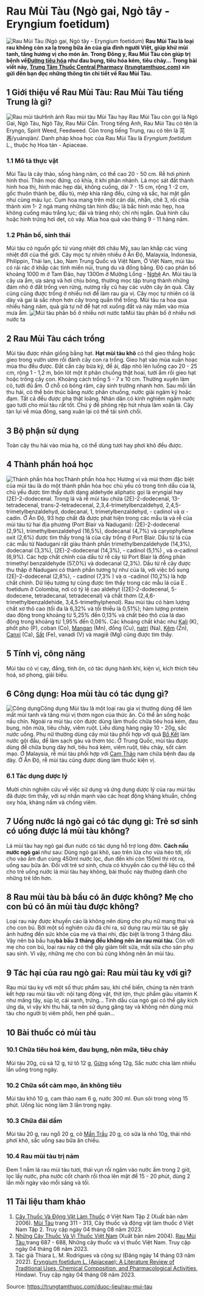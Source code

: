 # Rau Mùi Tàu (Ngò gai, Ngò tây - Eryngium foetidum)

![Rau Mùi Tàu \(Ngò gai, Ngò tây - Eryngium foetidum\)](https://trungtamthuoc.com/images/others/mui-tau-1-8253.jpg)
**Rau Mùi Tàu là loại rau không còn xa lạ trong bữa ăn của gia đình người Việt, giúp khử mùi tanh, tăng hương vị cho món ăn. Trong Đông y, Rau Mùi Tàu còn giúp trị bệnh về[Đường tiêu hóa](https://trungtamthuoc.com/thuoc-tieu-hoa "Đường tiêu hóa") như đau bụng, tiêu hóa kém, tiêu chảy... Trong bài viết này, [Trung Tâm Thuốc Central Pharmacy](https://trungtamthuoc.com/ "Trung Tâm Thuốc Central Pharmacy") ([trungtamthuoc.com](https://trungtamthuoc.com/ "trungtamthuoc.com")) xin gửi đến bạn đọc những thông tin chi tiết về Rau Mùi Tàu.**
##  1 Giới thiệu về Rau Mùi Tàu: Rau Mùi Tàu tiếng Trung là gì?
![Rau mùi tàu](https://trungtamthuoc.com/images/item/mui-tau-2.jpg)Hình ảnh Rau mùi tàu
Mùi Tàu hay Rau Mùi Tàu còn gọi là Ngò Gai, Ngò Tàu, Ngò Tây, Rau Mùi Cần.
Trong tiếng Anh, Rau Mùi Tàu có tên là Eryngo, Spirit Weed, Feedweed. Còn trong tiếng Trung, rau có tên là 芫茜/yuánqiàn/.
Danh pháp khoa học của Rau Mùi Tàu là _Eryngium foetidum_ L., thuộc họ Hoa tán - Apiaceae. 
### 1.1 Mô tả thực vật
Mùi Tàu là cây thảo, sống hàng năm, có thể cao 20 - 50 cm. Rễ hơi phình hình thoi. Thân mọc đứng, có khía, ít khi phân nhánh. Lá mọc sát đất thành hình hoa thị, hình mác hẹp dài, không cuống, dài 7 - 15 cm, rộng 1 -2 cm, gốc thuôn thành bẹ, đầu tù, mép khía răng đều, cứng và sắc, hai mặt gần như cùng màu lục. 
Cụm hoa mang trên một cán dài, nhẵn, chẽ 3, rồi chia thành xim 1- 2 ngả mang những tán hình đầu; lá bắc hình mác hẹp, hoa không cuống màu trắng lục; đài và tràng nhỏ; chỉ nhị ngắn. 
Quả hình cầu hoặc hình trứng hơi dẹt, có vảy.
Mùa hoa quả vào tháng 9 - 11 hàng năm.
### 1.2 Phân bố, sinh thái 
Mùi tàu có nguồn gốc từ vùng nhiệt đới châu Mỹ, sau lan khắp các vùng nhiệt đới của thế giới. Cây mọc tự nhiên nhiều ở Ấn Độ, Malayxia, Indonesia, Philippin, Thái lan, Lào, Nam Trung Quốc và Việt Nam, 
Ở Việt Nam, mùi tàu có rải rác ở khắp các tỉnh miền núi, trung du và đồng bằng. Độ cao phân bố khoảng 1000 m ở Tam Đảo, hay 1300m ở Mường Lống - [Nghệ](https://trungtamthuoc.com/duoc-lieu/nghe-21 "Nghệ") An. Mùi tàu là cây ưa ẩm, ưa sáng và hơi chịu bóng, thường mọc tập trung thành những đám nhỏ ở đất trống ven rừng, nương rẫy cũ hay các vườn cây ăn quả.
Cây cũng cũng được trồng ở nhiều nơi để làm rau gia vị. Cây mọc tự nhiên có lá dày và gai lá sắc nhọn hơn cây trong quần thể trồng. Mùi tàu ra hoa qua nhiều hàng năm, quả già tự nở để hạt rơi xuống đất và nảy mầm vào mùa mưa ẩm. 
![Mùi tàu phân bố ở nhiều nơi nước ta](https://trungtamthuoc.com/images/item/mui-tau-3.jpg)Mùi tàu phân bố ở nhiều nơi nước ta
##  2 Rau Mùi Tàu cách trồng
Mùi tàu được nhân giống bằng hạt. **Hạt mùi tàu khô** có thể gieo thẳng hoặc gieo trong vườn ươm rồi đánh cây con ra trồng. Gieo hạt vào mùa xuân hoạc mùa thu đều được.
Đất cần cày bừa kỹ, để ải, đập nhỏ lên luống cao 20 - 25 cm, rộng 1 - 1,2 m, bón lót một ít phân chuồng thật hoai, tưới ẩm rồi gieo hạt hoặc trồng cây con. Khoảng cách trồng 5 - 7 x 10 cm. Thường xuyên làm cỏ, tưới đủ ẩm. Ở chỗ có bóng râm, cây sinh trưởng nhanh hơn. Sau mỗi lần thu hái, có thể bón thúc bằng nước phân chuồng, nước giải ngâm kỹ hoặc đạm. Tất cả đều được pha thật loãng. Nhân dân có kinh nghiêm ngâm nước gạo tưới cho mùi tàu rất tốt. Chú ý đề phòng rệp hút nhựa làm xoăn lá. Cây tàn lụi về mùa đông, sang xuân lại có thể tái sinh chồi. 
##  3 Bộ phận sử dụng
Toàn cây thu hái vào mùa hạ, có thể dùng tươi hay phơi khô đều được. 
##  4 Thành phần hoá học 
![Thành phần hóa học](https://trungtamthuoc.com/images/item/mui-tau-4.jpg)Thành phần hóa học
Hương vị và mùi thơm đặc biệt của mùi tàu là do một thành phần hóa học chủ yếu có trong tinh dầu của lá, chủ yếu được tìm thấy dưới dạng aldehyde aliphatic gọi là eryngial hay (2E)-2-dodecenal. 
Trong lá và rễ mùi tàu chứa (2E)-2-dodecenal, 13-tetradecenal, trans-2-tetradecenal, 2,3,4-trimetylbenzaldehyd, 2,4,5-trimetylbenzaldehyd, dodecanal, 1, trimetylbenzaldehyd, - cadinol và α -cadin.
Ở Ấn Độ, 93 hợp chất đã được phát hiện trong các mẫu lá và rễ của mùi tàu từ hai địa phương (Port Blair và Nadugani): (2E)-2-dodecenal (2,9%), trimethylbenzaldehyd (16,5%), dodecanal (4,7%) và caryophyllene oxit (2,6%) được tìm thấy trong lá của cây trồng ở Port Blair. Dầu từ lá của các mẫu từ Nadugani rất giàu thành phần trimethylbenzaldehyde (14,3%), dodecanal (3,3%), (2E)-2-dodecenal (14,3%), - cadinol (5,1%) , và α-cadinol (6,9%). Các hợp chất chính của dầu từ rễ cây từ Port Blair là đồng phân trimethyl benzaldehyde (57,0%) và dodecanal (2,3%). Dầu từ rễ cây được thu thập ở Nadugani có thành phần tương tự như của lá, với việc bổ sung (2E)-2-dodecenal (2,8%), - cadinol (7,3% ) và α -cadinol (10,2%) là hợp chất chính.
Dữ liệu tương tự cũng được tìm thấy trong các mẫu lá của E . foetidum ở Colombia, nơi có tỷ lệ cao aldehyt ((2E)-2-dodecenal, 5-dodecene, tetradecanal, tetradecenal) và chất thơm (2,4,6-trimethylbenzaldehide, 3,4,5-trimethylphenol).
Rau mùi tàu có hàm lượng chất xơ thô cao (tối đa là 6,32% và tối thiểu là 0,51%); hàm lượng protein dao động trong khoảng từ 5,25% đến 0,13% và chất béo thô của lá dao động trong khoảng từ 1,95% đến 0,06%. Các khoáng chất khác như [Kali](https://trungtamthuoc.com/hoat-chat/kali "Kali") (K), phốt pho (P), coban (Co), [Mangan](https://trungtamthuoc.com/hoat-chat/mangan "Mangan") (Mn), đồng (Cu), [natri](https://trungtamthuoc.com/hoat-chat/natri "natri") (Na), [Kẽm](https://trungtamthuoc.com/hoat-chat/kem "Kẽm") (Zn), [Canxi](https://trungtamthuoc.com/hoat-chat/canxi "Canxi") (Ca), [Sắt](https://trungtamthuoc.com/hoat-chat/sat "Sắt") (Fe), vanadi (V) và magiê (Mg) cũng được tìm thấy.
##  5 Tính vị, công năng 
Mùi tàu có vị cay, đắng, tính ôn, có tác dụng hành khí, kiện vị, kích thích tiêu hoá, sơ phong, giải biểu.
##  6 Công dụng: Hoa mùi tàu có tác dụng gì?
![Công dụng](https://trungtamthuoc.com/images/item/mui-tau-5.jpg)Công dụng
Mùi tàu là một loại rau gia vị thường dùng để làm mất mùi tanh và tăng mùi vị thơm ngon của thức ăn. Có thể ăn sống hoặc nấu chín.
Ngoài ra mùi tàu còn được dùng làm thuốc chữa tiêu hoá kém, đau bụng, nôn mửa, tiêu chảy, viêm ruột. Liều dùng hàng ngày 10 - 20g, sắc nước uống.
Phụ nữ thường dùng cây mùi tàu phối hợp với quả [Bồ Kết](https://trungtamthuoc.com/duoc-lieu/bo-ket "Bồ Kết") làm nước gội đầu, để làm sạch gàu và thơm tóc.
Ở Trung Quốc, mùi tàu được dùng để chữa bụng dày hơi, tiêu hoá kém, viêm ruột, tiêu chảy, sốt cảm mạo. Ở Malaysia, rễ mùi tàu phối hợp với [Cam Thảo](https://trungtamthuoc.com/duoc-lieu/cam-thao-32 "Cam Thảo") nam chữa bệnh đau dạ dày. Ở Ấn Độ, rễ mùi tàu cũng được dùng làm thuốc kiện vị.
### 6.1 Tác dụng dược lý
Mười chín nghiên cứu về việc sử dụng và ứng dụng dược lý của rau mùi tàu đã được tìm thấy, với sự nhấn mạnh vào các hoạt động kháng khuẩn, chống oxy hóa, kháng nấm và chống viêm.
##  7 Uống nước lá ngò gai có tác dụng gì: Trẻ sơ sinh có uống được lá mùi tàu không?
Lá mùi tàu hay ngò gai đun nước có tác dụng hỗ trợ long đờm.
**Cách nấu nước ngò gai** như sau:
Dùng ngò gai khô, sao trên lửa cho vừa héo tới, rồi cho vào ấm đun cùng 450ml nước lọc, đun đến khi còn 150ml thì rót ra, uống sau bữa ăn.
Đối với trẻ sơ sinh, chưa có khuyến cáo cụ thể liệu có thể cho trẻ uống nước lá mùi tàu hay không, bài thuốc này thường dành cho những trẻ lớn hơn.
##  8 Rau mùi tàu bà bầu có ăn được không? Mẹ cho con bú có ăn mùi tàu được không?
Loại rau này được khuyến cáo là không nên dùng cho phụ nữ mang thai và cho con bú. Bởi một số nghiên cứu đã chỉ ra, sử dụng rau mùi tàu sẽ gây ảnh hưởng đến sức khỏe của mẹ và thai nhi, đặc biệt là trong 3 tháng đầu. Vậy nên bà bầu hay**bà bầu 3 tháng đều không nên ăn rau mùi tàu**.
Còn với mẹ cho con bú, loại rau này có thể gây giảm tiết sữa, mất sữa cho sản phụ sau sinh. Vì vậy, những mẹ cho con bú cũng không nên ăn mùi tàu.
##  9 Tác hại của rau ngò gai: Rau mùi tàu kỵ với gì?
Rau mùi tàu kỵ với một số thực phẩm sau, khi chế biến, chúng ta nên tránh kết hợp rau mùi tàu với: nội tạng động vật, thịt lợn, thực phẩm giàu vitamin K như măng tây, súp lơ, cải xanh, trứng...
Tinh dầu của ngò gai có thể gây kích ứng da, vì vậy khi thu hái, ta nên sử dụng găng tay và không nên dùng mùi tàu cho người bị viêm phổi, hen phế quản...
##  10 Bài thuốc có mùi tàu 
### 10.1 Chữa tiêu hoá kém, đau bụng, nôn mửa, tiêu chảy
Mùi tàu 20g, củ sả 12 g, tử tô 12 g, [Gừng](https://trungtamthuoc.com/duoc-lieu/gung-14 "Gừng") sống 12g, Sắc nước chia làm nhiều lần uống trong ngày. 
### 10.2 Chữa sốt cảm mạo, ăn không tiêu 
Mùi tàu khô 10 g, cam thảo nam 6 g, nước 300 ml. Đun sôi trong vòng 15 phút. Uống lúc nóng làm 3 lần trong ngày. 
### 10.3 Chữa đái dầm
Mùi tàu 20 g, rau ngổ 20 g, cỏ [Mần Trầu](https://trungtamthuoc.com/duoc-lieu/co-man-trau "Mần Trầu") 20 g, cỏ sữa lá nhỏ 10g, thái nhỏ phơi khô, sắc uống sau bữa ăn chiều.
### 10.4 Rau mùi tàu trị nám
Đem 1 nắm lá rau mùi tàu tươi, thái vụn rồi ngâm vào nước ấm trong 2 giờ, lọc lấy nước, pha nước cốt chanh rồi thoa lên mặt để 15 - 20 phút, dùng 2 lần mỗi ngày vào mỗi sáng và tối.
##  11 Tài liệu tham khảo
  1. [Cây Thuốc Và Động Vật Làm Thuốc](https://trungtamthuoc.com/bai-viet/doc-online-va-tai-mien-phi-pdf-sach-cay-thuoc-va-dong-vat-lam-thuoc-o-viet-nam "Cây Thuốc Và Động Vật Làm Thuốc") ở Việt Nam Tập 2 (Xuất bản năm 2006). [Mùi Tàu](https://trungtamthuoc.com/upload/pdf/cay-thuoc-va-dong-vat-lam-thuoc-tap-2-trungtamthuoc.com.pdf#page=309) trang 311 - 313, Cây thuốc và động vật làm thuốc ở Việt Nam Tập 2. Truy cập ngày 04 tháng 08 năm 2023.
  2. [Những Cây Thuốc Và Vị Thuốc Việt Nam](https://trungtamthuoc.com/duoc-lieu "Những Cây Thuốc Và Vị Thuốc Việt Nam") (Xuất bản năm 2004). [Rau Mùi Tàu ](https://trungtamthuoc.com/upload/pdf/nhung-cay-thuoc-va-vi-thuoc-viet-nam-trungtamthuoc.com.pdf#page=704)trang 687 - 688, Những cây thuốc và vị thuốc Việt Nam. Truy cập ngày 04 tháng 08 năm 2023.
  3. Tác giả Thiara L. M. Rodrigues và cộng sự (Đăng ngày 14 tháng 03 năm 2022). [Eryngium foetidum L. (Apiaceae): A Literature Review of Traditional Uses, Chemical Composition, and Pharmacological Activities](https://www.hindawi.com/journals/ecam/2022/2896895/), Hindawi. Truy cập ngày 04 tháng 08 năm 2023.




Source: https://trungtamthuoc.com/duoc-lieu/rau-mui-tau